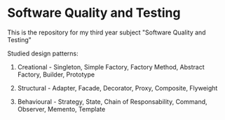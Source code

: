 # Software Quality and Testing
 
This is the repository for my third year subject "Software Quality and Testing"

Studied design patterns:

1. Creational - 
   Singleton,
   Simple Factory, Factory Method, Abstract Factory,
   Builder,
   Prototype
   
2. Structural - 
   Adapter,
   Facade,
   Decorator,
   Proxy,
   Composite,
   Flyweight
   
3. Behavioural - 
   Strategy,
   State,
   Chain of Responsability,
   Command,
   Observer,
   Memento,
   Template
